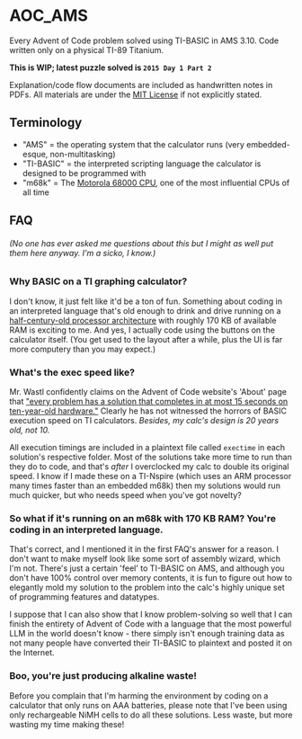 # AOC_AMS

Every Advent of Code problem solved using TI-BASIC in AMS 3.10. Code written only on a physical TI-89 Titanium.

**This is WIP; latest puzzle solved is `2015 Day 1 Part 2`**

Explanation/code flow documents are included as handwritten notes in PDFs. All materials are under the [MIT License](./LICENSE) if not explicitly stated.

## Terminology

* "AMS" = the operating system that the calculator runs (very embedded-esque, non-multitasking)
* "TI-BASIC" = the interpreted scripting language the calculator is designed to be programmed with
* "m68k" = The [Motorola 68000 CPU](https://en.wikipedia.org/wiki/Motorola_68000), one of the most influential CPUs of all time

## FAQ

###### (No one has ever asked me questions about this but I might as well put them here anyway. I'm a sicko, I know.)

### Why BASIC on a TI graphing calculator?

I don't know, it just felt like it'd be a ton of fun. Something about coding in an interpreted language that's old enough to drink and drive running on a [half-century-old processor architecture](https://en.wikipedia.org/wiki/Motorola_68000#:~:text=Introduced-,1979%3B%2046%20years%20ago,-Design) with roughly 170 KB of available RAM is exciting to me. And yes, I actually code using the buttons on the calculator itself. (You get used to the layout after a while, plus the UI is far more computery than you may expect.)

### What's the exec speed like?

Mr. Wastl confidently claims on the Advent of Code website's 'About' page that ["every problem has a solution that completes in at most 15 seconds on ten-year-old hardware."](https://adventofcode.com/2024/about#:~:text=every%20problem%20has%20a%20solution%20that%20completes%20in%20at%20most%2015%20seconds%20on%20ten-year-old%20hardware.) Clearly he has not witnessed the horrors of BASIC execution speed on TI calculators. *Besides, my calc's design is 20 years old, not 10.*

All execution timings are included in a plaintext file called `exectime` in each solution's respective folder. Most of the solutions take more time to run than they do to code, and that's *after* I overclocked my calc to double its original speed. I know if I made these on a TI-Nspire (which uses an ARM processor many times faster than an embedded m68k) then my solutions would run much quicker, but who needs speed when you've got novelty?

### So what if it's running on an m68k with 170 KB RAM? You're coding in an interpreted language.

That's correct, and I mentioned it in the first FAQ's answer for a reason. I don't want to make myself look like some sort of assembly wizard, which I'm not. There's just a certain 'feel' to TI-BASIC on AMS, and although you don't have 100% control over memory contents, it is fun to figure out how to elegantly mold my solution to the problem into the calc's highly unique set of programming features and datatypes.

I suppose that I can also show that I know problem-solving so well that I can finish the entirety of Advent of Code with a language that the most powerful LLM in the world doesn't know - there simply isn't enough training data as not many people have converted their TI-BASIC to plaintext and posted it on the Internet.

### Boo, you're just producing alkaline waste!
Before you complain that I'm harming the environment by coding on a calculator that only runs on AAA batteries, please note that I've been using only rechargeable NiMH cells to do all these solutions. Less waste, but more wasting my time making these!
